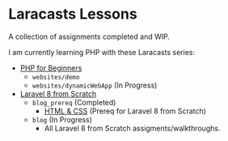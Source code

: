 # Laracasts Lessons

A collection of assignments completed and WIP.

I am currently learning PHP with these Laracasts series:
- [PHP for Beginners](https://laracasts.com/series/php-for-beginners-2023-edition)
  -  `websites/demo`
  -  `websites/dynamicWebApp` (In Progress)
- [Laravel 8 from Scratch](https://laracasts.com/series/laravel-8-from-scratch)
  - `blog_prereq` (Completed)
    - [HTML & CSS](https://laracasts.com/series/html-and-css-workshop) (Prereq for Laravel 8 from Scratch)
  -  `blog` (In Progress)
     - All Laravel 8 from Scratch assigments/walkthroughs.
